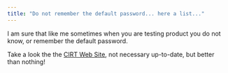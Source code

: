 ```yaml
---
title: "Do not remember the default password... here a list..."
---
```


I am sure that like me sometimes when you are testing product you do not know, or remember the default password.

Take a look the the [CIRT Web Site](http://www.cirt.net/cgi-bin/passwd.pl), not necessary up-to-date, but better than nothing!
